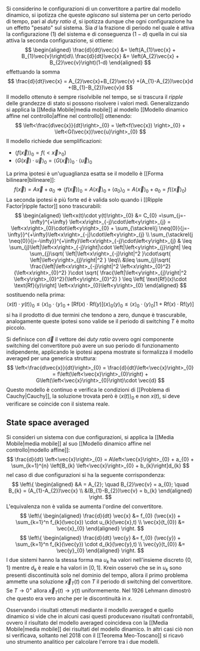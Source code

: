 Si considerino le configurazioni di un convertitore a partire dal modello dinamico, si ipotizza che queste *agiscano* sul sistema per un certo periodo di tempo, pari al *duty ratio* $d$, si ipotizza dunque che ogni configurazione ha un effetto "pesato" sul sistema.
Sia $d$ la frazione di periodo nel quale è attiva la configurazione (1) del sistema e di conseguenza $(1-d)$ quella in cui sia attiva la seconda configurazione, si ottiene:
$$
\begin{aligned}
\frac{d}{dt}\vec{x} &= \left(A_{1}\vec{x} + B_{1}\vec{v}\right)d\\
\frac{d}{dt}\vec{x} &= \left(A_{2}\vec{x} + B_{2}\vec{v}\right)(1-d)
\end{aligned}
$$
effettuando la somma
$$
\frac{d}{dt}\vec{x} = A_{2}\vec{x}+B_{2}\vec{v} +(A_{1}-A_{2})\vec{x}d +(B_{1}-B_{2})\vec{v}d
$$
Il modello ottenuto è sempre risolvibile nel tempo, se si trascura il *ripple* delle grandezze di stato si possono risolvere i valori medi.
Generalizzando si applica la [[Media Mobile|media mobile]] al modello [[Modello dinamico affine nel controllo|affine nel controllo]] ottenendo:
$$
\left<\frac{d\vec{x}}{dt}\right>_{0} = \left<f(\vec{x}) \right>_{0} + \left<G(\vec{x})\vec{u}\right>_{0}
$$
Il modello richiede due semplificazioni:
- $\left<f (\vec{x})\right>_{0} = f(<\vec{x}>_{0})$
- $\left<G(\vec{x})\cdot \vec{u}\right>_{0}=\left<G (\vec{x})\right>_{0}\cdot\left<\vec{u}\right>_{0}$

La prima ipotesi è un'uguaglianza esatta se il modello è [[Forma bilineare|bilineare]]:
$$
f(\vec{x}) = A \vec{x} + a_{0} \Rightarrow \left<f(\vec{x})\right>_{0} = A\left<\vec{x}\right>_{0} + \left<a_{0}\right>_{0} = A\left<\vec{x}\right>_{0} + a_{0} = f(\left<\vec{x}\right>_{0})
$$
La seconda ipotesi è più forte ed è valida solo quando i [[Ripple Factor|ripple factor]] sono trascurabili:
$$
\begin{aligned}
\left<x(t)\cdot y(t)\right>_{0} &= C_{0} =\sum_{j=-\infty}^{+\infty} \left<x\right>_{-j}\cdot\left<y\right>_{j} = \left<x\right>_{0}\cdot\left<y\right>_{0} + \sum_{\stackrel{j \neq{0}}{j=-\infty}}^{+\infty}\left<x\right>_{-j}\cdot\left<y\right>_{j} \\
\sum_{\stackrel{j \neq{0}}{j=-\infty}}^{+\infty}\left<x\right>_{-j}\cdot\left<y\right>_{j} & \leq \sum_{j}\left|\left<x\right>_{-j}\right|\cdot \left|\left<y\right>_{j}\right| \leq \sum_{j}\sqrt{ \left|\left<x\right>_{-j}\right|^2 }\cdot\sqrt{ \left|\left<y\right>_{j}\right|^2 } \leq\\
&\leq \sum_{j}\sqrt{ \frac{\left|\left<x\right>_{-j}\right|^2 \left<x\right>_{0}^2}{\left<x\right>_{0}^2} }\cdot \sqrt{ \frac{\left|\left<y\right>_{j}\right|^2 \left<y\right>_{0}^2}{\left<y\right>_{0}^2} } \leq \left[ \text{Rf}(x)\cdot \text{Rf}(y)\right] \left<x\right>_{0}\left<y\right>_{0}
\end{aligned}
$$
sostituendo nella prima:
$$
\left<x(t)\cdot y(t)\right>_{0} \leq \left<x\right>_{0}\cdot\left<y\right>_{0} +\left[ \text{Rf}(x)\cdot \text{Rf}(y)\right] \left<x\right>_{0}\left<y\right>_{0} \leq \left<x\right>_{0}\cdot\left<y\right>_{0} \left[1+ \text{Rf}(x)\cdot \text{Rf}(y) \right]
$$
si ha il prodotto di due termini che tendono a zero, dunque è trascurabile, analogamente queste ipotesi sono valide se il periodo di switching $T$ è molto piccolo.

Si definisce con $\vec{d}$ il vettore dei *duty ratio* ovvero ogni componente switching del convertitore può avere un suo periodo di funzionamento indipendente, applicando le ipotesi appena mostrate si formalizza il modello averaged per una generica struttura:
$$
\left<\frac{d\vec{x}}{dt}\right>_{0} = \frac{d}{dt}\left<\vec{x}\right>_{0} = f\left(\left<\vec{x}\right>_{0}\right) + G\left(\left<\vec{x}\right>_{0}\right)\cdot \vec{d}
$$
Questo modello è continuo e verifica le condizioni di [[Problema di Cauchy|Cauchy]], la soluzione trovata però è $\left<x(t)\right>_{0}$ e non $x(t)$, si deve verificare se coincide con il sistema reale.
## State space averaged
Si consideri un sistema con due configurazioni, si applica la [[Media Mobile|media mobile]] al suo [[Modello dinamico affine nel controllo|modello affine]]: 
$$
\frac{d}{dt} \left<\vec{x}\right>_{0} = A\left<\vec{x}\right>_{0} + a_{0} + \sum_{k=1}^{n} \left[B_{k} \left<\vec{x}\right>_{0} + b_{k}\right]d_{k}
$$
nel caso di due configurazioni si ha la seguente corrispondenza:
$$
\left\{ 
\begin{aligned}
&A = A_{2}; \quad  B_{2}\vec{v} = a_{0}; \quad  B_{k} = (A_{1}-A_{2})\vec{x} \\ 
&(B_{1}-B_{2})\vec{v} = b_{k}
\end{aligned}
\right.
$$
L'equivalenza non è valida se aumenta l'ordine del convertitore.
$$
\left\{
\begin{aligned}
\frac{d}{dt} \vec{x} &= f_{0} (\vec{x}) + \sum_{k=1}^n f_{k}(\vec{x}) \cdot u_{k}(\vec{x},t) \\
\vec{x}(t_{0}) &= \vec{x}_{0}
\end{aligned}
\right.
$$
$$
\left\{
\begin{aligned}
\frac{d}{dt} \vec{y} &= f_{0} (\vec{y}) + \sum_{k=1}^n f_{k}(\vec{y}) \cdot d_{k}(\vec{y},t) \\
\vec{y}(t_{0}) &= \vec{y}_{0}
\end{aligned}
\right.
$$
I due sistemi hanno la stessa forma ma $u_k$ ha valori nell'insieme discreto $\{0,1\}$ mentre $d_k$ è reale e ha valori in $[0,1]$. 
Krein osservò che se in $u_k$ sono presenti discontinuità solo nel dominio del tempo, allora il primo problema ammette una soluzione $\vec{x}_T(t)$ con $T$ il periodo di switching del convertitore.
Se $T\to 0^+$ allora $\vec{x}_{T}(t) \to y(t)$ uniformemente.
Nel 1926 Lehmann dimostrò che questo era vero anche per le discontinuità in $x$.

Osservando i risultati ottenuti mediante il modello averaged e quello dinamico si vide che in alcuni casi questi producevano risultati confrontabili, ovvero il risultato del modello averaged coincideva con la [[Media Mobile|media mobile]] dei risultati del modello dinamico. In altri casi ciò non si verificava, soltanto nel 2018 con il [[Teorema Meo-Toscano]] si ricavò uno strumento analitico per calcolare l'errore tra i due modelli.